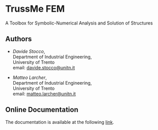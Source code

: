 # TrussMe FEM

A Toolbox for Symbolic-Numerical Analysis and Solution of Structures

## Authors

- *Davide Stocco*, \
  Department of Industrial Engineering, \
  University of Trento \
  email: davide.stocco@unitn.it

- *Matteo Larcher*, \
  Department of Industrial Engineering, \
  University of Trento \
  email: matteo.larcher@unitn.it

## Online Documentation

The documentation is available at the following [link](https://stoccodavide.github.io/TrussMe-FEM/).

